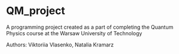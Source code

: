 # QM_project
A programming project created as a part of completing
the Quantum Physics course at the Warsaw University of Technology

Authors: Viktoriia Vlasenko, Natalia Kramarz

